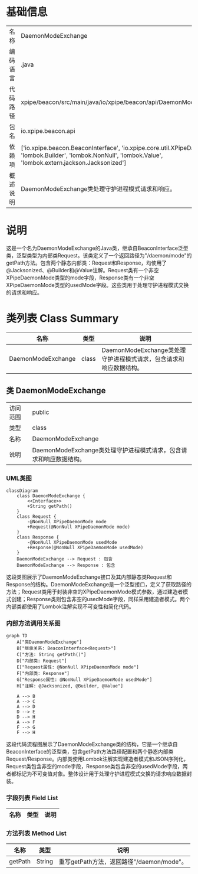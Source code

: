 # 基础信息

|      |      |
|------|------|
| 名称 | DaemonModeExchange |
| 编码语言 | .java |
| 代码路径 | xpipe/beacon/src/main/java/io/xpipe/beacon/api/DaemonModeExchange.java |
| 包名 | io.xpipe.beacon.api |
| 依赖项 | ['io.xpipe.beacon.BeaconInterface', 'io.xpipe.core.util.XPipeDaemonMode', 'lombok.Builder', 'lombok.NonNull', 'lombok.Value', 'lombok.extern.jackson.Jacksonized'] |
| 概述说明 | DaemonModeExchange类处理守护进程模式请求和响应。 |

# 说明

这是一个名为DaemonModeExchange的Java类，继承自BeaconInterface泛型类，泛型类型为内部类Request。该类定义了一个返回路径为"/daemon/mode"的getPath方法。包含两个静态内部类：Request和Response，均使用了@Jacksonized、@Builder和@Value注解。Request类有一个非空XPipeDaemonMode类型的mode字段，Response类有一个非空XPipeDaemonMode类型的usedMode字段。这些类用于处理守护进程模式交换的请求和响应。

# 类列表 Class Summary

| 名称   | 类型  | 说明 |
|-------|------|-------------|
| DaemonModeExchange | class | DaemonModeExchange类处理守护进程模式请求，包含请求和响应数据结构。 |



## 类 DaemonModeExchange

|      |      |
|------|------|
| 访问范围 | public |
| 类型 | class |
| 名称 | DaemonModeExchange |
| 说明 | DaemonModeExchange类处理守护进程模式请求，包含请求和响应数据结构。 |


### UML类图

```mermaid
classDiagram
    class DaemonModeExchange {
        <<Interface>>
        +String getPath()
    }
    class Request {
        -@NonNull XPipeDaemonMode mode
        +Request(@NonNull XPipeDaemonMode mode)
    }
    class Response {
        -@NonNull XPipeDaemonMode usedMode
        +Response(@NonNull XPipeDaemonMode usedMode)
    }
    DaemonModeExchange --> Request : 包含
    DaemonModeExchange --> Response : 包含
```

这段类图展示了DaemonModeExchange接口及其内部静态类Request和Response的结构。DaemonModeExchange是一个泛型接口，定义了获取路径的方法；Request类用于封装非空的XPipeDaemonMode模式参数，通过建造者模式创建；Response类则包含非空的usedMode字段，同样采用建造者模式。两个内部类都使用了Lombok注解实现不可变性和简化代码。


### 内部方法调用关系图

```mermaid
graph TD
    A["类DaemonModeExchange"]
    B["继承关系: BeaconInterface<Request>"]
    C["方法: String getPath()"]
    D["内部类: Request"]
    E["Request属性: @NonNull XPipeDaemonMode mode"]
    F["内部类: Response"]
    G["Response属性: @NonNull XPipeDaemonMode usedMode"]
    H["注解: @Jacksonized, @Builder, @Value"]

    A --> B
    A --> C
    A --> D
    D --> E
    D --> H
    A --> F
    F --> G
    F --> H
```

这段代码流程图展示了DaemonModeExchange类的结构，它是一个继承自BeaconInterface的泛型类，包含getPath方法路径配置和两个静态内部类Request/Response。内部类使用Lombok注解实现建造者模式和JSON序列化，Request类包含非空的mode字段，Response类包含非空的usedMode字段，两者都标记为不可变值对象。整体设计用于处理守护进程模式交换的请求响应数据封装。

### 字段列表 Field List

| 名称  | 类型  | 说明 |
|-------|-------|------|

### 方法列表 Method List

| 名称  | 类型  | 说明 |
|-------|-------|------|
| getPath | String | 重写getPath方法，返回路径"/daemon/mode"。 |




